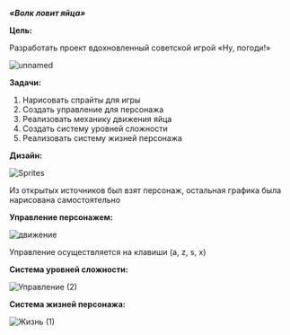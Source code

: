 ***«Волк ловит яйца»***



**Цель:**

Разработать проект вдохновленный советской игрой «Ну, погоди!» 

![unnamed](https://github.com/Dr-Alex-Dr/WolfCatchesEggs/assets/60229705/2ae8b1b8-f82b-4872-8d5b-5c3a4eb3c5ae)

**Задачи:**

1. Нарисовать спрайты для игры 
2. Создать управление для персонажа 
3. Реализовать механику движения яйца 
4. Создать систему уровней сложности 
5. Реализовать систему жизней персонажа 

**Дизайн:**

![Sprites](https://github.com/Dr-Alex-Dr/WolfCatchesEggs/assets/60229705/12cbd047-811c-4717-a136-b2d3a381a162)

Из открытых источников был взят персонаж, остальная графика была нарисована самостоятельно

**Управление персонажем:**

![движение](https://github.com/Dr-Alex-Dr/WolfCatchesEggs/assets/60229705/024b1b08-411c-46fa-b386-c95c8c19d3f4)

Управление осуществляется на клавиши (a, z, s, x)

**Система уровней сложности:**

![Управление (2)](https://github.com/Dr-Alex-Dr/WolfCatchesEggs/assets/60229705/6dbb1ad3-0200-4b45-8159-fd329c8ca40d)

**Система жизней персонажа:**

![Жизнь (1)](https://github.com/Dr-Alex-Dr/WolfCatchesEggs/assets/60229705/f3aac3e8-07df-46fb-b5ac-2d851cbfbd4b)



